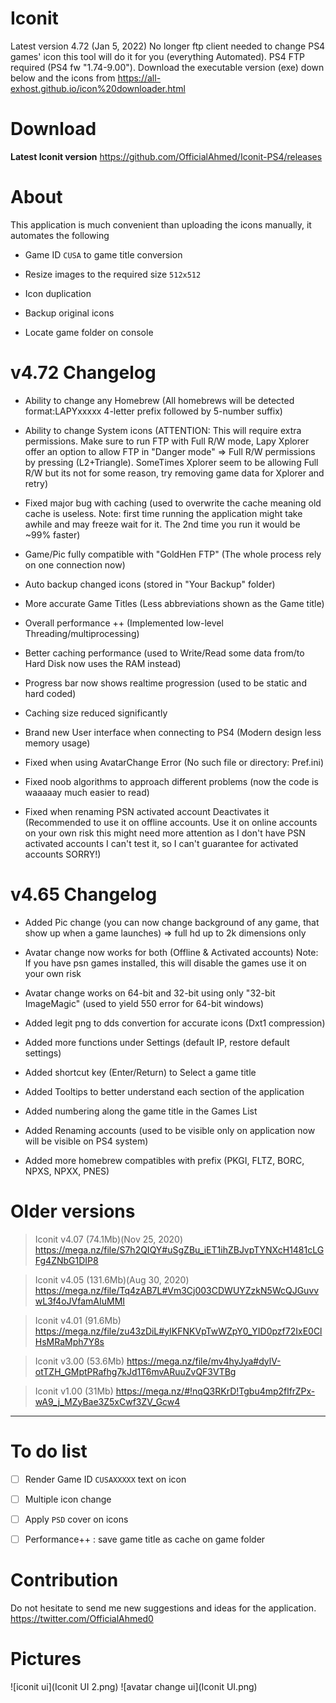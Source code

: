 # Iconit
Latest version 4.72 (Jan 5, 2022)
No longer ftp client needed to change PS4 games' icon this tool will do it for you (everything Automated). PS4 FTP required (PS4 fw "1.74-9.00").
Download the executable version (exe) down below and the icons from https://all-exhost.github.io/icon%20downloader.html

# Download
**Latest Iconit version**
https://github.com/OfficialAhmed/Iconit-PS4/releases

# About

This application is much convenient than uploading the icons manually, it automates the following

* Game ID `CUSA` to game title conversion

* Resize images to the required size `512x512` 

* Icon duplication

* Backup original icons

* Locate game folder on console


# v4.72 Changelog

* Ability to change any Homebrew (All homebrews will be detected format:LAPYxxxxx 4-letter prefix followed by 5-number suffix)  

* Ability to change System icons (ATTENTION: This will require extra permissions. Make sure to run FTP with Full R/W mode, Lapy Xplorer offer an option to allow FTP in "Danger mode" => Full R/W permissions by pressing (L2+Triangle). SomeTimes Xplorer seem to be allowing Full R/W but its not for some reason, try removing game data for Xplorer and retry) 

* Fixed major bug with caching (used to overwrite the cache meaning old cache is useless. Note: first time running the application might take awhile and may freeze wait for it. The 2nd time you run it would be ~99% faster)

* Game/Pic fully compatible with "GoldHen FTP" (The whole process rely on one connection now)

* Auto backup changed icons (stored in "Your Backup" folder)

* More accurate Game Titles (Less abbreviations shown as the Game title)

* Overall performance ++ (Implemented low-level Threading/multiprocessing)

* Better caching performance (used to Write/Read some data from/to Hard Disk now uses the RAM instead)

* Progress bar now shows realtime progression (used to be static and hard coded)

* Caching size reduced significantly

* Brand new User interface when connecting to PS4 (Modern design less memory usage)

* Fixed when using AvatarChange Error (No such file or directory: Pref.ini)

* Fixed noob algorithms to approach different problems (now the code is waaaaay much easier to read)

* Fixed when renaming PSN activated account Deactivates it (Recommended to use it on offline accounts. Use it on online accounts on your own risk this might need more attention as I don't have PSN activated accounts I can't test it, so I can't guarantee for activated accounts SORRY!)

# v4.65 Changelog

* Added Pic change (you can now change background of any game, that show up when a game launches) => full hd up to 2k dimensions only

* Avatar change now works for both (Offline & Activated accounts) Note: If you have psn games installed, this will disable the games use it on your own risk

* Avatar change works on 64-bit and 32-bit using only "32-bit ImageMagic" (used to yield 550 error for 64-bit windows)

* Added legit png to dds convertion for accurate icons (Dxt1 compression)

* Added more functions under Settings (default IP, restore default settings)

* Added shortcut key (Enter/Return) to Select a game title

* Added Tooltips to better understand each section of the application

* Added numbering along the game title in the Games List

* Added Renaming accounts (used to be visible only on application now will be visible on PS4 system)

* Added more homebrew compatibles with prefix (PKGI, FLTZ, BORC, NPXS, NPXX, PNES)


# Older versions

>Iconit v4.07 (74.1Mb)(Nov 25, 2020)
https://mega.nz/file/S7h2QIQY#uSgZBu_iET1ihZBJvpTYNXcH1481cLGFg4ZNbG1DIP8

>Iconit v4.05 (131.6Mb)(Aug 30, 2020)
https://mega.nz/file/Tq4zAB7L#Vm3Cj003CDWUYZzkN5WcQJGuvvwL3f4oJVfamAIuMMI

>Iconit v4.01 (91.6Mb)
https://mega.nz/file/zu43zDiL#yIKFNKVpTwWZpY0_YID0pzf72IxE0ClHsMRaMph7Y8s

>Iconit v3.00 (53.6Mb)
https://mega.nz/file/mv4hyJya#dylV-otTZH_GMptPRafhg7kJd1T6mvARuuZvQF3VTBg

>Iconit v1.00 (31Mb)
https://mega.nz/#!nqQ3RKrD!Tgbu4mp2flfrZPx-wA9_j_MZyBae3Z5xCwf3ZV_Gcw4
________________________________________

# To do list
- [ ] Render Game ID `CUSAXXXXX` text on icon 
- [ ] Multiple icon change 
- [ ] Apply `PSD` cover on icons
- [ ] Performance++ : save game title as cache on game folder 


# Contribution
Do not hesitate to send me new suggestions and ideas for the application.
https://twitter.com/OfficialAhmed0

# Pictures 
![iconit ui](Iconit UI 2.png)
![avatar change ui](Iconit UI.png)

